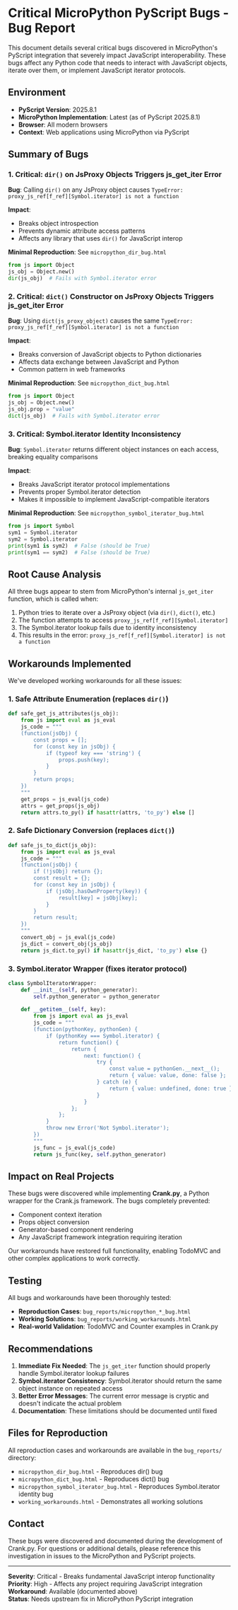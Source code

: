 # Critical MicroPython PyScript Bugs - Bug Report

This document details several critical bugs discovered in MicroPython's PyScript integration that severely impact JavaScript interoperability. These bugs affect any Python code that needs to interact with JavaScript objects, iterate over them, or implement JavaScript iterator protocols.

## Environment
- **PyScript Version**: 2025.8.1
- **MicroPython Implementation**: Latest (as of PyScript 2025.8.1)
- **Browser**: All modern browsers
- **Context**: Web applications using MicroPython via PyScript

## Summary of Bugs

### 1. **Critical: `dir()` on JsProxy Objects Triggers js_get_iter Error**

**Bug**: Calling `dir()` on any JsProxy object causes `TypeError: proxy_js_ref[f_ref][Symbol.iterator] is not a function`

**Impact**: 
- Breaks object introspection
- Prevents dynamic attribute access patterns
- Affects any library that uses `dir()` for JavaScript interop

**Minimal Reproduction**: See `micropython_dir_bug.html`

```python
from js import Object
js_obj = Object.new()
dir(js_obj)  # Fails with Symbol.iterator error
```

### 2. **Critical: `dict()` Constructor on JsProxy Objects Triggers js_get_iter Error**

**Bug**: Using `dict(js_proxy_object)` causes the same `TypeError: proxy_js_ref[f_ref][Symbol.iterator] is not a function`

**Impact**:
- Breaks conversion of JavaScript objects to Python dictionaries  
- Affects data exchange between JavaScript and Python
- Common pattern in web frameworks

**Minimal Reproduction**: See `micropython_dict_bug.html`

```python
from js import Object
js_obj = Object.new()
js_obj.prop = "value"
dict(js_obj)  # Fails with Symbol.iterator error
```

### 3. **Critical: Symbol.iterator Identity Inconsistency**

**Bug**: `Symbol.iterator` returns different object instances on each access, breaking equality comparisons

**Impact**:
- Breaks JavaScript iterator protocol implementations
- Prevents proper Symbol.iterator detection
- Makes it impossible to implement JavaScript-compatible iterators

**Minimal Reproduction**: See `micropython_symbol_iterator_bug.html`

```python
from js import Symbol
sym1 = Symbol.iterator
sym2 = Symbol.iterator
print(sym1 is sym2)  # False (should be True)
print(sym1 == sym2)  # False (should be True)
```

## Root Cause Analysis

All three bugs appear to stem from MicroPython's internal `js_get_iter` function, which is called when:
1. Python tries to iterate over a JsProxy object (via `dir()`, `dict()`, etc.)
2. The function attempts to access `proxy_js_ref[f_ref][Symbol.iterator]`
3. The Symbol.iterator lookup fails due to identity inconsistency
4. This results in the error: `proxy_js_ref[f_ref][Symbol.iterator] is not a function`

## Workarounds Implemented

We've developed working workarounds for all these issues:

### 1. Safe Attribute Enumeration (replaces `dir()`)
```python
def safe_get_js_attributes(js_obj):
    from js import eval as js_eval
    js_code = """
    (function(jsObj) {
        const props = [];
        for (const key in jsObj) {
            if (typeof key === 'string') {
                props.push(key);
            }
        }
        return props;
    })
    """
    get_props = js_eval(js_code)
    attrs = get_props(js_obj)
    return attrs.to_py() if hasattr(attrs, 'to_py') else []
```

### 2. Safe Dictionary Conversion (replaces `dict()`)
```python
def safe_js_to_dict(js_obj):
    from js import eval as js_eval
    js_code = """
    (function(jsObj) {
        if (!jsObj) return {};
        const result = {};
        for (const key in jsObj) {
            if (jsObj.hasOwnProperty(key)) {
                result[key] = jsObj[key];
            }
        }
        return result;
    })
    """
    convert_obj = js_eval(js_code)
    js_dict = convert_obj(js_obj)
    return js_dict.to_py() if hasattr(js_dict, 'to_py') else {}
```

### 3. Symbol.iterator Wrapper (fixes iterator protocol)
```python
class SymbolIteratorWrapper:
    def __init__(self, python_generator):
        self.python_generator = python_generator
    
    def __getitem__(self, key):
        from js import eval as js_eval
        js_code = """
        (function(pythonKey, pythonGen) {
            if (pythonKey === Symbol.iterator) {
                return function() {
                    return {
                        next: function() {
                            try {
                                const value = pythonGen.__next__();
                                return { value: value, done: false };
                            } catch (e) {
                                return { value: undefined, done: true };
                            }
                        }
                    };
                };
            }
            throw new Error('Not Symbol.iterator');
        })
        """
        js_func = js_eval(js_code)
        return js_func(key, self.python_generator)
```

## Impact on Real Projects

These bugs were discovered while implementing **Crank.py**, a Python wrapper for the Crank.js framework. The bugs completely prevented:
- Component context iteration
- Props object conversion  
- Generator-based component rendering
- Any JavaScript framework integration requiring iteration

Our workarounds have restored full functionality, enabling TodoMVC and other complex applications to work correctly.

## Testing

All bugs and workarounds have been thoroughly tested:
- **Reproduction Cases**: `bug_reports/micropython_*_bug.html`
- **Working Solutions**: `bug_reports/working_workarounds.html`
- **Real-world Validation**: TodoMVC and Counter examples in Crank.py

## Recommendations

1. **Immediate Fix Needed**: The `js_get_iter` function should properly handle Symbol.iterator lookup failures
2. **Symbol.iterator Consistency**: Symbol.iterator should return the same object instance on repeated access
3. **Better Error Messages**: The current error message is cryptic and doesn't indicate the actual problem
4. **Documentation**: These limitations should be documented until fixed

## Files for Reproduction

All reproduction cases and workarounds are available in the `bug_reports/` directory:
- `micropython_dir_bug.html` - Reproduces dir() bug
- `micropython_dict_bug.html` - Reproduces dict() bug  
- `micropython_symbol_iterator_bug.html` - Reproduces Symbol.iterator identity bug
- `working_workarounds.html` - Demonstrates all working solutions

## Contact

These bugs were discovered and documented during the development of Crank.py. For questions or additional details, please reference this investigation in issues to the MicroPython and PyScript projects.

---

**Severity**: Critical - Breaks fundamental JavaScript interop functionality  
**Priority**: High - Affects any project requiring JavaScript integration  
**Workaround**: Available (documented above)  
**Status**: Needs upstream fix in MicroPython PyScript integration